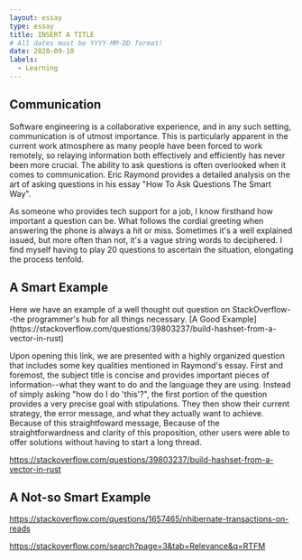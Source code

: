 ```yaml
---
layout: essay
type: essay
title: INSERT A TITLE
# All dates must be YYYY-MM-DD format!
date: 2020-09-10
labels:
  - Learning
---
```


## Communication
<p>Software engineering is a collaborative experience, and in any such setting, communication is of utmost importance. This is particularly apparent in the current work atmosphere as many people have been forced to work remotely, so relaying information both effectively and efficiently has never been more crucial. The ability to ask questions is often overlooked when it comes to communication. Eric Raymond provides a detailed analysis on the art of asking questions in his essay "How To Ask Questions The Smart Way". </p>
<p>As someone who provides tech support for a job, I know firsthand how important a question can be. What follows the cordial greeting when answering the phone is always a hit or miss. Sometimes it's a well explained issued, but more often than not, it's a vague string words to deciphered. I find myself having to play 20 questions to ascertain the situation, elongating the process tenfold.</p>

## A Smart Example
<p>Here we have an example of a well thought out question on StackOverflow--the programmer's hub for all things necessary. [A Good Example](https://stackoverflow.com/questions/39803237/build-hashset-from-a-vector-in-rust)</p>
<p>Upon opening this link, we are presented with a highly organized question that includes some key qualities mentioned in Raymond's essay. First and foremost, the subject title is concise and provides important pieces of information--what they want to do and the language they are using. Instead of simply asking "how do I do 'this'?", the first portion of the question provides a very precise goal with stipulations. They then show their current strategy, the error message, and what they actually want to achieve. Because of this straightfoward message, Because of the straightforwardness and clarity of this proposition, other users were able to offer solutions without having to start a long thread. </p>

https://stackoverflow.com/questions/39803237/build-hashset-from-a-vector-in-rust

## A Not-so Smart Example

https://stackoverflow.com/questions/1657465/nhibernate-transactions-on-reads

https://stackoverflow.com/search?page=3&tab=Relevance&q=RTFM
